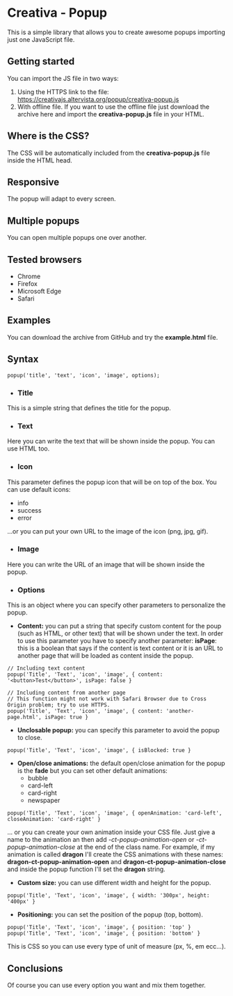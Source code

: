 # Creativa - Popup
This is a simple library that allows you to create awesome popups importing just one JavaScript file.
## Getting started
You can import the JS file in two ways:
1. Using the HTTPS link to the file: https://creativajs.altervista.org/popup/creativa-popup.js
2. With offline file. If you want to use the offline file just download the archive here and import the **creativa-popup.js** file in your HTML.
## Where is the CSS?
The CSS will be automatically included from the **creativa-popup.js** file inside the HTML head.
## Responsive
The popup will adapt to every screen.
## Multiple popups
You can open multiple popups one over another.
## Tested browsers
- Chrome
- Firefox
- Microsoft Edge
- Safari
## Examples
You can download the archive from GitHub and try the **example.html** file.
## Syntax
```
popup('title', 'text', 'icon', 'image', options);
```
- ### Title
This is a simple string that defines the title for the popup.
- ### Text
Here you can write the text that will be shown inside the popup. You can use HTML too.
- ### Icon
This parameter defines the popup icon that will be on top of the box. You can use default icons:
- info
- success
- error

...or you can put your own URL to the image of the icon (png, jpg, gif).
- ### Image
Here you can write the URL of an image that will be shown inside the popup.
- ### Options
This is an object where you can specify other parameters to personalize the popup.
- **Content:** you can put a string that specify custom content for the poup (such as HTML, or other text) that will be shown under the text. In order to use this parameter you have to specify another parameter: **isPage**: this is a boolean that says if the content is text content or it is an URL to another page that will be loaded as content inside the popup.
```
// Including text content
popup('Title', 'Text', 'icon', 'image', { content: '<button>Test</button>', isPage: false }

// Including content from another page
// This function might not work with Safari Browser due to Cross Origin problem; try to use HTTPS.
popup('Title', 'Text', 'icon', 'image', { content: 'another-page.html', isPage: true }
```
- **Unclosable popup:** you can specify this parameter to avoid the popup to close.
```
popup('Title', 'Text', 'icon', 'image', { isBlocked: true }
```
- **Open/close animations:** the default open/close animation for the popup is the **fade** but you can set other default animations:
  - bubble
  - card-left
  - card-right
  - newspaper
```
popup('Title', 'Text', 'icon', 'image', { openAnimation: 'card-left', closeAnimation: 'card-right' }
```
... or you can create your own animation inside your CSS file. Just give a name to the animation an then add *-ct-popup-animation-open* or *-ct-popup-animation-close* at the end of the class name. For example, if my animation is called **dragon** I'll create the CSS animations with these names: **dragon-ct-popup-animation-open** and **dragon-ct-popup-animation-close** and inside the popup function I'll set the **dragon** string.
- **Custom size:** you can use different width and height for the popup.
```
popup('Title', 'Text', 'icon', 'image', { width: '300px', height: '400px' }
```
- **Positioning:** you can set the position of the popup (top, bottom).
```
popup('Title', 'Text', 'icon', 'image', { position: 'top' }
popup('Title', 'Text', 'icon', 'image', { position: 'bottom' }
```
This is CSS so you can use every type of unit of measure (px, %, em ecc...).
## Conclusions
Of course you can use every option you want and mix them together.
